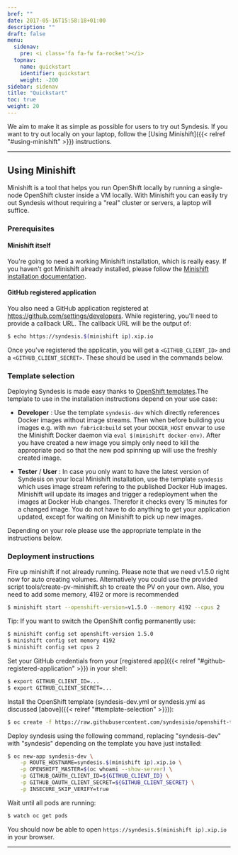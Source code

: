```yaml
---
bref: ""
date: 2017-05-16T15:58:18+01:00
description: ""
draft: false
menu:
  sidenav:
    pre: <i class='fa fa-fw fa-rocket'></i>
  topnav:
    name: quickstart
    identifier: quickstart
    weight: -200
sidebar: sidenav
title: "Quickstart"
toc: true
weight: 20
---
```


We aim to make it as simple as possible for users to try out Syndesis. If you want to try out locally on your laptop, follow the [Using Minishift]({{< relref "#using-minishift" >}}) instructions.

- - -

## Using Minishift

Minishift is a tool that helps you run OpenShift locally by running a single-node OpenShift cluster inside a VM locally. With Minishift you can easily try out Syndesis without requiring a "real" cluster or servers, a laptop will suffice.

### Prerequisites

#### Minishift itself

You're going to need a working Minishift installation, which is really easy. If you haven't got Minishift already installed, please follow the [Minishift installation documentation](https://docs.openshift.org/latest/minishift/getting-started/installing.html).

#### GitHub registered application

You also need a GitHub application registered at https://github.com/settings/developers. While registering, you'll need to provide a callback URL. The callback URL will be the output of:

```bash
$ echo https://syndesis.$(minishift ip).xip.io
```

Once you've registered the applicatin, you will get a `<GITHUB_CLIENT_ID>` and a `<GITHUB_CLIENT_SECRET>`. These should be used in the commands below.

### Template selection

Deploying Syndesis is made easy thanks to [OpenShift templates](https://docs.openshift.org/latest/dev_guide/templates.html).The template to use in the installation instructions depend on your use case:

* **Developer** : Use the template `syndesis-dev` which directly references Docker images without image streams. Then when before building you images e.g. with `mvn fabric8:build` set your `DOCKER_HOST` envvar to use the Minishift Docker daemon via `eval $(minishift docker-env)`. After you have created a new image you simply only need to kill the appropriate pod so that the new pod spinning up will use the freshly created image.

* **Tester** / **User** : In case you only want to have the latest version of Syndesis on your local Minishift installation, use the template `syndesis` which uses image stream refering to the published Docker Hub images. Minishift will update its images and trigger a redeployment when the images at Docker Hub changes. Therefor it checks every 15 minutes for a changed image. You do not have to do anything to get your application updated, except for waiting on Minishift to pick up new images.

Depending on your role please use the appropriate template in the instructions below.

### Deployment instructions

Fire up minishift if not already running. Please note that we need v1.5.0 right now
for auto creating volumes. Alternatively you could use the provided script tools/create-pv-minishift.sh
to create the PV on your own. Also, you need to add some memory, 4192 or more is recommended

```bash
$ minishift start --openshift-version=v1.5.0 --memory 4192 --cpus 2
```

Tip: If you want to switch the OpenShift config permanently use:

```bash
$ minishift config set openshift-version 1.5.0
$ minishift config set memory 4192
$ minishift config set cpus 2
```

Set your GitHub credentials from your [registered app]({{< relref "#github-registered-application" >}}) in your shell:

```bash
$ export GITHUB_CLIENT_ID=...
$ export GITHUB_CLIENT_SECRET=...
```

Install the OpenShift template (syndesis-dev.yml or syndesis.yml as discussed [above]({{< relref "#template-selection" >}})):

```bash
$ oc create -f https://raw.githubusercontent.com/syndesisio/openshift-templates/master/syndesis-dev.yml
```

Deploy syndesis using the following command, replacing "syndesis-dev" with "syndesis" depending on the template
you have just installed:

```bash
$ oc new-app syndesis-dev \
    -p ROUTE_HOSTNAME=syndesis.$(minishift ip).xip.io \
    -p OPENSHIFT_MASTER=$(oc whoami --show-server) \
    -p GITHUB_OAUTH_CLIENT_ID=${GITHUB_CLIENT_ID} \
    -p GITHUB_OAUTH_CLIENT_SECRET=${GITHUB_CLIENT_SECRET} \
    -p INSECURE_SKIP_VERIFY=true
```

Wait until all pods are running:

```bash
$ watch oc get pods
```

You should now be able to open `https://syndesis.$(minishift ip).xip.io` in your browser.

- - -
